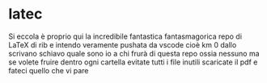 # latec
Si eccola è proprio qui la incredibile fantastica fantasmagorica repo di LaTeX di rib e intendo veramente pushata da vscode cioè km 0 dallo scrivano schiavo quale sono io a chi frurà di questa repo ossia nessuno ma se volete fruire dentro ogni cartella evitate tutti i file inutili scaricate il pdf e fateci quello che vi pare 
